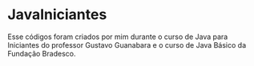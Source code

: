 # JavaIniciantes

Esse códigos foram criados por mim durante o curso de Java para Iniciantes do professor Gustavo Guanabara e o curso de Java Básico da Fundação Bradesco.
